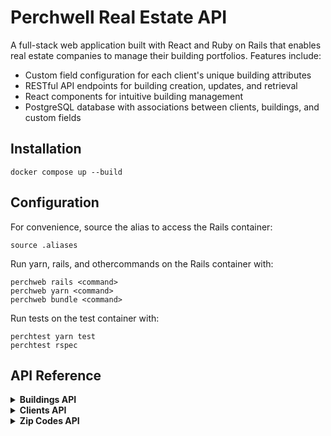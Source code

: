 # Perchwell Real Estate API

A full-stack web application built with React and Ruby on Rails that enables real estate companies to manage their building portfolios. Features include:

- Custom field configuration for each client's unique building attributes
- RESTful API endpoints for building creation, updates, and retrieval
- React components for intuitive building management
- PostgreSQL database with associations between clients, buildings, and custom fields


## Installation

```
docker compose up --build
```

## Configuration

For convenience, source the alias to access the Rails container:   

```
source .aliases
```
Run yarn, rails, and othercommands on the Rails container with:

```
perchweb rails <command>
perchweb yarn <command>
perchweb bundle <command>
```
Run tests on the test container with:

```
perchtest yarn test
perchtest rspec
```

## API Reference

<details>
<summary><strong>Buildings API</strong></summary>

### `GET /api/buildings`

Retrieves a paginated list of buildings for a specific client, including custom field values.

**Query Parameters:**
- `client_id` (integer, required): ID of the client whose buildings to retrieve
- `page` (integer, optional): Page number for pagination
- `per_page` (integer, optional): Number of buildings per page (default: 5)

**Response:**
```json
{
  "buildings": [
    {
      "id": 1,
      "client_name": "Example Client",
      "address": "123 Main St",
      "custom_field_1": "value1",
      "custom_field_2": "value2"
    }
  ],
  "meta": {
    "current_page": 1,
    "total_pages": 10,
    "total_count": 50,
    "per_page": 5
  }
}
```

**Status Codes:**
- `200 OK`: Successfully retrieved buildings
- `400 Bad Request`: No client_id provided
- `404 Not Found`: Client not found

### `GET /api/buildings/:id`

Retrieves a specific building by ID.

**Status Codes:**
- `200 OK`: Successfully retrieved building
- `404 Not Found`: Building not found

### `POST /api/buildings`

Creates a new building with associated custom field values.

**Request Body:**
```json
{
  "building": {
    "client_id": 1,
    "address": "123 Main St",
    "zip_code_id": 12345,
    "custom_values": {
      "custom_field_1": "value1",
      "custom_field_2": "value2"
    }
  }
}
```

**Status Codes:**
- `201 Created`: Successfully created building
- `422 Unprocessable Entity`: Validation errors

### `PUT /api/buildings/:id`

Updates an existing building and its custom field values.

**Request Body:**
```json
{
  "building": {
    "address": "124 Main St",
    "zip_code_id": 12345,
    "custom_values": {
      "custom_field_1": "updated_value1",
      "custom_field_2": "updated_value2"
    }
  }
}
```

**Status Codes:**
- `200 OK`: Successfully updated building
- `404 Not Found`: Building not found
- `422 Unprocessable Entity`: Validation errors
</details>

<details>
<summary><strong>Clients API</strong></summary>

### `GET /api/clients`

Retrieves a paginated list of clients with their associated buildings and custom fields.

**Query Parameters:**
- `page` (integer, optional): Page number for pagination
- `per_page` (integer, optional): Number of clients per page (default: 1)

**Response:**
```json
{
  "clients": [
    {
      "id": 1,
      "name": "Example Client",
      "buildings": [
        {
          "id": 1,
          "address": "123 Main St",
          // ... other building attributes
        }
      ],
      "custom_fields": [
        {
          "id": 1,
          "name": "field_name",
          // ... other custom field attributes
        }
      ]
    }
  ],
  "meta": {
    "current_page": 1,
    "total_pages": 10,
    "total_count": 50,
    "per_page": 1
  }
}
```

**Status Codes:**
- `200 OK`: Successfully retrieved clients
- `500 Internal Server Error`: Failed to load clients
</details>

<details>
<summary><strong>Zip Codes API</strong></summary>

### `GET /api/zip_codes`

Retrieves a list of all zip codes with their associated state information.

**Response:**
```json
[
  {
    "id": 1,
    "code": "12345",
    "city": "Example City",
    "state": {
      "id": 1,
      "name": "Example State"
    }
  }
]
```

**Status Codes:**
- `200 OK`: Successfully retrieved zip codes

### `GET /api/zip_codes/:id`

Retrieves a specific zip code by ID with its state information.

**Response:**
```json
{
  "id": 1,
  "code": "12345",
  "city": "Example City",
  "state": {
    "id": 1,
    "name": "Example State"
  }
}
```

**Status Codes:**
- `200 OK`: Successfully retrieved zip code
- `404 Not Found`: Zip code not found
</details>

